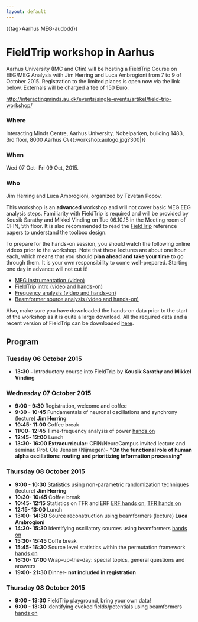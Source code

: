 ```yaml
---
layout: default
---
```


{{tag>Aarhus MEG-audodd}}

#  FieldTrip workshop in Aarhus

Aarhus University (IMC and Cfin) will be hosting a FieldTrip Course on EEG/MEG Analysis with Jim Herring and Luca Ambrogioni from 7 to 9 of October 2015. Registration to the limited places is open now via the link below. Externals will be charged a fee of 150 Euro.

http://interactingminds.au.dk/events/single-events/artikel/field-trip-workshop/

### Where

Interacting Minds Centre, Aarhus University, Nobelparken, building 1483, 3rd floor, 8000 Aarhus C\\
{{:workshop:aulogo.jpg?300|}}

### When

Wed 07 Oct- Fri 09 Oct, 2015.

### Who

Jim Herring and Luca Ambrogioni, organized by Tzvetan Popov.

This workshop is an **advanced** workshop and will not cover basic MEG EEG analysis steps. Familiarity with FieldTrip is required and will be provided by Kousik Sarathy and Mikkel Vinding on Tue 06.10.15 in the Meeting room of CFIN, 5th floor. It is also recommended to read the [FieldTrip](http://www.hindawi.com/journals/cin/2011/156869/) reference papers to understand the toolbox design.  

To prepare for the hands-on session, you should watch the following online videos prior to the workshop. Note that these lectures are about one hour each, which means that you should **plan ahead and take your time** to go through them. It is your own responsibility to come well-prepared. Starting one day in advance will not cut it!

*  [MEG instrumentation (video)](https://www.youtube.com/watch?v=15Qs4fuPpes)
*  [FieldTrip intro (video and hands-on)](/tutorial/introduction)
*  [Frequency analysis (video and hands-on)](/tutorial/timefrequencyanalysis)
*  [Beamformer source analysis (video and hands-on)](/tutorial/beamformer)

Also, make sure you have downloaded the hands-on data prior to the start of the workshop as it is quite a large download. All the required data and a recent version of FieldTrip can be downloaded [here](ftp://ftp.fieldtriptoolbox.org/pub/fieldtrip/tutorial/aarhus/workshop/hands-on.rar).

## Program

### Tuesday 06 October 2015

*  **13:30 -**  Introductory course into FieldTrip by **Kousik Sarathy** and **Mikkel Vinding**

### Wednesday 07 October 2015

*  **9:00 - 9:30**     Registration, welcome and coffee
*  **9:30 - 10:45**    Fundamentals of neuronal oscillations and synchrony (lecture) **Jim Herring**
*  **10:45- 11:00**    Coffee break
*  **11:00- 12:45**    Time-frequency analysis of power [hands on](/tutorial/timefrequencyanalysis)
*  **12:45- 13:00**    Lunch
*  **13:30- 16:00**    **Extracurricular:** CFIN/NeuroCampus invited lecture and seminar. Prof. Ole Jensen (Nijmegen)- **"On the functional role of human alpha oscillations: routing and prioritizing information processing"**

### Thursday 08 October 2015

*  **9:00 - 10:30**    Statistics using non-parametric randomization techniques (lecture) **Jim Herring**
*  **10:30- 10:45**    Coffee break
*  **10:45- 12:15**    Statistics on TFR and ERF [ERF hands on](/tutorial/cluster_permutation_timelock), [TFR hands on](/tutorial/cluster_permutation_freq)
*  **12:15- 13:00**    Lunch
*  **13:00- 14:30**    Source reconstruction using beamformers (lecture) **Luca Ambrogioni**
*  **14:30- 15:30**    Identifying oscillatory sources using beamformers [ hands on](/tutorial/natmeg/beamforming)
*  **15:30- 15:45**    Coffe break
*  **15:45- 16:30**    Source level statistics within the permutation framework [ hands on](/tutorial/aarhus/beamformingERF#meg_plotting_sources_of_response_related_evoked_field_using_statistical_threshold )
*  **16:30- 17:00**    Wrap-up-the-day: special topics, general questions and answers
*  **19:00- 21:30**    Dinner- **not included in registration**

### Thursday 08 October 2015

*  **9:00 - 13:30**    FieldTrip playground, bring your own data!
*  **9:00 - 13:30**    Identifying evoked fields/potentials using beamformers [ hands on](/tutorial/aarhus/beamformingERF )
